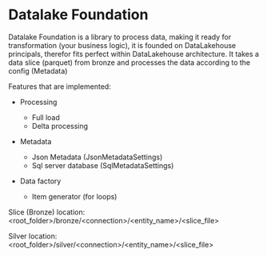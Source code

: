 # Datalake Foundation

Datalake Foundation is a library to process data, making it ready for transformation (your business logic), it is founded on DataLakehouse principals, therefor fits perfect within DataLakehouse architecture. 
It takes a data slice (parquet) from bronze and processes the data according to the config (Metadata)

Features that are implemented:
- Processing
  - Full load
  - Delta processing

- Metadata
  - Json Metadata (JsonMetadataSettings)
  - Sql server database (SqlMetadataSettings)
 
- Data factory
  - Item generator (for loops)



Slice (Bronze) location:<br>
<root_folder>/bronze/\<connection>/\<entity_name>/<slice_file>

Silver location:<br>
<root_folder>/silver/\<connection>/\<entity_name>/<slice_file>

